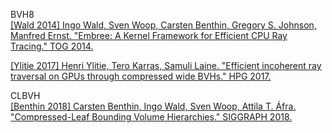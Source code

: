 
BVH8  
[\[Wald 2014\] Ingo Wald, Sven Woop, Carsten Benthin, Gregory S. Johnson, Manfred Ernst. "Embree: A Kernel Framework for Efficient CPU Ray Tracing." TOG 2014.](https://www.embree.org/papers/2014-Siggraph-Embree.pdf)  

[\[Ylitie 2017\] Henri Ylitie, Tero Karras, Samuli Laine. "Efficient incoherent ray traversal on GPUs through compressed wide BVHs." HPG 2017.](https://research.nvidia.com/publication/2017-07_Efficient-Incoherent-Ray)   


CLBVH  
[\[Benthin 2018\] Carsten Benthin, Ingo Wald, Sven Woop, Attila T. Áfra. "Compressed-Leaf Bounding Volume Hierarchies." SIGGRAPH 2018.](https://www.embree.org/papers/2018-HPG-compressedleafbvh.pdf)  
